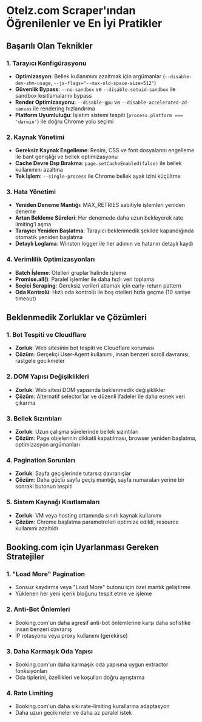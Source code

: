 # Otelz.com Scraper'ından Öğrenilenler ve En İyi Pratikler

## Başarılı Olan Teknikler

### 1. Tarayıcı Konfigürasyonu
- **Optimizasyon**: Bellek kullanımını azaltmak için argümanlar (`--disable-dev-shm-usage`, `--js-flags="--max-old-space-size=512"`)
- **Güvenlik Bypass**: `--no-sandbox` ve `--disable-setuid-sandbox` ile sandbox kısıtlamalarını bypass
- **Render Optimizasyonu**: `--disable-gpu` ve `--disable-accelerated-2d-canvas` ile rendering hızlandırma
- **Platform Uyumluluğu**: İşletim sistemi tespiti (`process.platform === 'darwin'`) ile doğru Chrome yolu seçimi

### 2. Kaynak Yönetimi
- **Gereksiz Kaynak Engelleme**: Resim, CSS ve font dosyalarını engelleme ile bant genişliği ve bellek optimizasyonu
- **Cache Devre Dışı Bırakma**: `page.setCacheEnabled(false)` ile bellek kullanımını azaltma
- **Tek İşlem**: `--single-process` ile Chrome bellek ayak izini küçültme

### 3. Hata Yönetimi
- **Yeniden Deneme Mantığı**: MAX_RETRIES sabitiyle işlemleri yeniden deneme
- **Artan Bekleme Süreleri**: Her denemede daha uzun bekleyerek rate limiting'i aşma
- **Tarayıcı Yeniden Başlatma**: Tarayıcı beklenmedik şekilde kapandığında otomatik yeniden başlatma
- **Detaylı Loglama**: Winston logger ile her adımın ve hatanın detaylı kaydı

### 4. Verimlilik Optimizasyonları
- **Batch İşleme**: Otelleri gruplar halinde işleme
- **Promise.all()**: Paralel işlemler ile daha hızlı veri toplama
- **Seçici Scraping**: Gereksiz verileri atlamak için early-return pattern
- **Oda Kontrolü**: Hızlı oda kontrolü ile boş otelleri hızla geçme (10 saniye timeout)

## Beklenmedik Zorluklar ve Çözümleri

### 1. Bot Tespiti ve Cloudflare
- **Zorluk**: Web sitesinin bot tespiti ve Cloudflare koruması
- **Çözüm**: Gerçekçi User-Agent kullanımı, insan benzeri scroll davranışı, rastgele gecikmeler

### 2. DOM Yapısı Değişiklikleri
- **Zorluk**: Web sitesi DOM yapısında beklenmedik değişiklikler
- **Çözüm**: Alternatif selector'lar ve düzenli ifadeler ile daha esnek veri çıkarma

### 3. Bellek Sızıntıları
- **Zorluk**: Uzun çalışma sürelerinde bellek sızıntıları
- **Çözüm**: Page objelerinin dikkatli kapatılması, browser yeniden başlatma, optimizasyon argümanları

### 4. Pagination Sorunları
- **Zorluk**: Sayfa geçişlerinde tutarsız davranışlar
- **Çözüm**: Daha güçlü sayfa geçiş mantığı, sayfa numaraları yerine bir sonraki butonun tespiti

### 5. Sistem Kaynağı Kısıtlamaları
- **Zorluk**: VM veya hosting ortamında sınırlı kaynak kullanımı
- **Çözüm**: Chrome başlatma parametreleri optimize edildi, resource kullanımı azaltıldı

## Booking.com için Uyarlanması Gereken Stratejiler

### 1. "Load More" Pagination
- Sonsuz kaydırma veya "Load More" butonu için özel mantık geliştirme
- Yüklenen her yeni içerik bloğunu tespit etme ve işleme

### 2. Anti-Bot Önlemleri
- Booking.com'un daha agresif anti-bot önlemlerine karşı daha sofistike insan benzeri davranış
- IP rotasyonu veya proxy kullanımı (gerekirse)

### 3. Daha Karmaşık Oda Yapısı
- Booking.com'un daha karmaşık oda yapısına uygun extractor fonksiyonları
- Oda tiplerini, özellikleri ve koşulları doğru ayrıştırma

### 4. Rate Limiting
- Booking.com'un daha sıkı rate-limiting kurallarına adaptasyon
- Daha uzun gecikmeler ve daha az paralel istek 